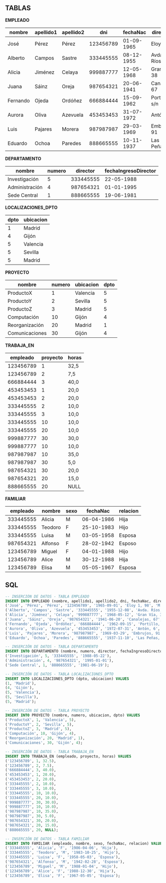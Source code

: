 
## TABLAS

**EMPLEADO**

| nombre   | apellido1 | apellido2 | dni       | fechaNac   | direccion     | sexo | sueldo | supervisor  | dpto | 
| -------- | --------- | --------- | --------- | ---------- | ------------- | ---- | ------ | --------- | ---------- |
| José     | Pérez     | Pérez     | 123456789 | 01-09-1965 | Eloy 1, 98    | F    | 30000  | 333445555 | 5          |
| Alberto  | Campos    | Sastre    | 333445555 | 08-12-1955 | Avda. Ríos, 9 | F    | 40000  | 888665555 | 5          |
| Alicia   | Jiménez   | Celaya    | 999887777 | 12-05-1968 | Gran Vía, 38  | M    | 25000  | 987654321 | 4          |
| Juana    | Sáinz     | Oreja     | 987654321 | 20-06-1941 | Canalejas, 67 | M    | 43000  | 888665555 | 4          |
| Fernando | Ojeda     | Ordóñez   | 666884444 | 15-09-1962 | Portillo, s/n | F    | 38000  | 333445555 | 5          |
| Aurora   | Oliva     | Azevuela  | 453453453 | 31-07-1972 | Antón, 6      | M    | 25000  | 333445555 | 5          |
| Luis     | Pajares   | Morera    | 987987987 | 29-03-1969 | Embrujos, 91  | F    | 25000  | 987654321 | 4          |
| Eduardo  | Ochoa     | Paredes   | 888665555 | 10-11-1937 | Las Peñas, 1  | F    | 55000  | NULL      | 1          |

**DEPARTAMENTO**

| nombre         | numero | director  | fechaIngresoDirector |
| -------------- | ------ | --------- | -------------------- |
| Investigación  | 5      | 333445555 | 22-05-1988           |
| Administración | 4      | 987654321 | 01-01-1995           |
| Sede Central   | 1      | 888665555 | 19-06-1981           |

**LOCALIZACIONES_DPTO**

| dpto | ubicacion | 
| ---- | --------- |
| 1    | Madrid    |
| 4    | Gijón     |
| 5    | Valencia  |
| 5    | Sevilla   |
| 5    | Madrid    |

**PROYECTO**

| nombre         | numero | ubicacion | dpto | 
| -------------- | ------ | --------- | ---- |
| ProductoX      | 1      | Valencia  | 5    |
| ProductoY      | 2      | Sevilla   | 5    |
| ProductoZ      | 3      | Madrid    | 5    |
| Computación    | 10     | Gijón     | 4    |
| Reorganización | 20     | Madrid    | 1    |
| Comunicaciones | 30     | Gijón     | 4    |

**TRABAJA_EN**

| empleado  | proyecto | horas | 
| --------- | -------- | ----- |
| 123456789 | 1        | 32,5  |
| 123456789 | 2        | 7,5   |
| 666884444 | 3        | 40,0  |
| 453453453 | 1        | 20,0  |
| 453453453 | 2        | 20,0  |
| 333445555 | 2        | 10,0  |
| 333445555 | 3        | 10,0  |
| 333445555 | 10       | 10,0  |
| 333445555 | 20       | 10,0  |
| 999887777 | 30       | 30,0  |
| 999887777 | 10       | 10,0  |
| 987987987 | 10       | 35,0  |
| 987987987 | 30       | 5,0   |
| 987654321 | 30       | 20,0  |
| 987654321 | 20       | 15,0  |
| 888665555 | 20       | NULL  |

**FAMILIAR**

| empleado  | nombre  | sexo | fechaNac   | relacion |
| --------- | ------- | ---- | ---------- | -------- |
| 333445555 | Alicia  | M    | 06-04-1986 | Hija     |
| 333445555 | Teodoro | F    | 25-10-1983 | Hijo     |
| 333445555 | Luisa   | M    | 03-05-1958 | Esposa   |
| 987654321 | Alfonso | F    | 28-02-1942 | Esposo   |
| 123456789 | Miguel  | F    | 04-01-1988 | Hijo     |
| 123456789 | Alice   | M    | 30-12-1988 | Hija     |
| 123456789 | Elisa   | M    | 05-05-1967 | Esposa   |

## SQL

```sql
-- INSERCIÓN DE DATOS - TABLA EMPLEADO
INSERT INTO EMPLEADO (nombre, apellido1, apellido2, dni, fechaNac, direccion, sexo, sueldo, supervisor, dpto) VALUES
('José', 'Pérez', 'Pérez', '123456789', '1965-09-01', 'Eloy 1, 98', 'M', 30000, '333445555', 5),
('Alberto', 'Campos', 'Sastre', '333445555', '1955-12-08', 'Avda. Ríos, 9', 'M', 40000, '888665555', 5),
('Alicia', 'Jiménez', 'Celaya', '999887777', '1968-05-12', 'Gran Vía, 38', 'F', 25000, '987654321', 4),
('Juana', 'Sáinz', 'Oreja', '987654321', '1941-06-20', 'Canalejas, 67', 'F', 43000, '888665555', 4),
('Fernando', 'Ojeda', 'Ordóñez', '666884444', '1962-09-15', 'Portillo, s/n', 'M', 38000, '333445555', 5),
('Aurora', 'Oliva', 'Azevuela', '453453453', '1972-07-31', 'Antón, 6', 'F', 25000, '333445555', 5),
('Luis', 'Pajares', 'Morera', '987987987', '1969-03-29', 'Embrujos, 91', 'M', 25000, '987654321', 4),
('Eduardo', 'Ochoa', 'Paredes', '888665555', '1937-11-10', 'Las Peñas, 1', 'M', 55000, NULL, 1);

-- INSERCIÓN DE DATOS - TABLA DEPARTAMENTO
INSERT INTO DEPARTAMENTO (nombre, numero, director, fechaIngresoDirector) VALUES
('Investigación', 5, '333445555', '1988-05-22'),
('Administración', 4, '987654321', '1995-01-01'),
('Sede Central', 1, '888665555', '1981-06-19');

-- INSERCIÓN DE DATOS - TABLA LOCALIZACIONES_DPTO
INSERT INTO LOCALIZACIONES_DPTO (dpto, ubicacion) VALUES
(1, 'Madrid'),
(4, 'Gijón'),
(5, 'Valencia'),
(5, 'Sevilla'),
(5, 'Madrid');

-- INSERCIÓN DE DATOS - TABLA PROYECTO
INSERT INTO PROYECTO (nombre, numero, ubicacion, dpto) VALUES
('ProductoX', 1, 'Valencia', 5),
('ProductoY', 2, 'Sevilla', 5),
('ProductoZ', 3, 'Madrid', 5),
('Computación', 10, 'Gijón', 4),
('Reorganización', 20, 'Madrid', 1),
('Comunicaciones', 30, 'Gijón', 4);

-- INSERCIÓN DE DATOS - TABLA TRABAJA_EN
INSERT INTO TRABAJA_EN (empleado, proyecto, horas) VALUES
('123456789', 1, 32.5),
('123456789', 2, 7.5),
('666884444', 3, 40.0),
('453453453', 1, 20.0),
('453453453', 2, 20.0),
('333445555', 2, 10.0),
('333445555', 3, 10.0),
('333445555', 10, 10.0),
('333445555', 20, 10.0),
('999887777', 30, 30.0),
('999887777', 10, 10.0),
('987987987', 10, 35.0),
('987987987', 30, 5.0),
('987654321', 30, 20.0),
('987654321', 20, 15.0),
('888665555', 20, NULL);

-- INSERCIÓN DE DATOS - TABLA FAMILIAR
INSERT INTO FAMILIAR (empleado, nombre, sexo, fechaNac, relacion) VALUES
('333445555', 'Alicia', 'F', '1986-04-06', 'Hija'),
('333445555', 'Teodoro', 'M', '1983-10-25', 'Hijo'),
('333445555', 'Luisa', 'F', '1958-05-03', 'Esposa'),
('987654321', 'Alfonso', 'M', '1942-02-28', 'Esposo'),
('123456789', 'Miguel', 'M', '1988-01-04', 'Hijo'),
('123456789', 'Alice', 'F', '1988-12-30', 'Hija'),
('123456789', 'Elisa', 'F', '1967-05-05', 'Esposa');
```
